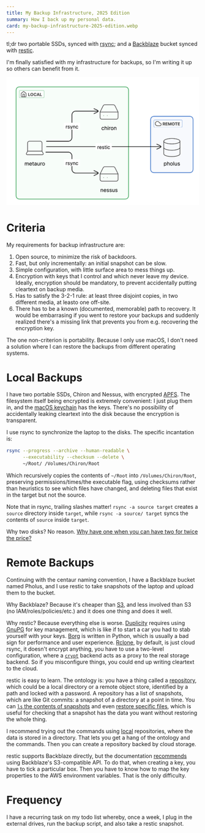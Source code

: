```yaml
---
title: My Backup Infrastructure, 2025 Edition
summary: How I back up my personal data.
card: my-backup-infrastructure-2025-edition.webp
---
```


tl;dr two portable SSDs, synced with [rsync]; and a [Backblaze][bb] bucket synced with [restic].

I'm finally satisfied with my infrastructure for backups, so I'm writing it up so others can benefit from it.

![TODO TODO TODO](/assets/content/my-backup-infrastructure-2025-edition/infra.svg)

# Criteria

My requirements for backup infrastructure are:

1. Open source, to minimize the risk of backdoors.
1. Fast, but only incrementally: an initial snapshot can be slow.
1. Simple configuration, with little surface area to mess things up.
1. Encryption with keys that I control and which never leave my device. Ideally, encryption should be mandatory, to prevent accidentally putting cleartext on backup media.
1. Has to satisfy the 3-2-1 rule: at least three disjoint copies, in two different media, at leasto one off-site.
1. There has to be a known (documented, memorable) path to recovery. It would be embarrasing if you went to restore your backups and suddenly realized there's a missing link that prevents you from e.g. recovering the encryption key.

The one non-criterion is portability. Because I only use macOS, I don't need a solution where I can restore the backups from different operating systems.

# Local Backups

I have two portable SSDs, Chiron and Nessus, with encrypted [APFS]. The filesystem itself being encrypted is extremely convenient: I just plug them in, and the [macOS keychain][kc] has the keys. There's no possibility of accidentally leaking cleartext into the disk because the encryption is transparent.

I use rsync to synchronize the laptop to the disks. The specific incantation is:

```bash
rsync --progress --archive --human-readable \
      --executability --checksum --delete \
      ~/Root/ /Volumes/Chiron/Root
```

Which recursively copies the contents of `~/Root` into `/Volumes/Chiron/Root`, preserving permissions/times/the executable flag, using checksums rather than heuristics to see which files have changed, and deleting files that exist in the target but not the source.

Note that in rsync, trailing slashes matter! `rsync -a source target` creates a `source` directory inside `target`, while `rsync -a source/ target` syncs the contents of `source` inside `target`.

Why two disks? No reason. [Why have one when you can have two for twice the price?][hadden]

# Remote Backups

Continuing with the centaur naming convention, I have a Backblaze bucket named Pholus, and I use restic to take snapshots of the laptop and upload them to the bucket.

Why Backblaze? Because it's cheaper than [S3], and less involved than S3 (no IAM/roles/policies/etc.) and it does one thing and does it well.

Why restic? Because everything else is worse. [Duplicity][dup] requires using [GnuPG][gpg] for key management, which is like if to start a car you had to stab yourself with your keys. [Borg] is written in Python, which is usually a bad sign for performance and user experience. [Rclone], by default, is just cloud rsync, it doesn't encrypt anything, you have to use a two-level configuration, where a [`crypt`][rcrypt] backend acts as a proxy to the real storage backend. So if you misconfigure things, you could end up writing cleartext to the cloud.

restic is easy to learn. The ontology is: you have a thing called a [repository][repo], which could be a local directory or a remote object store, identified by a path and locked with a password. A repository has a list of snapshots, which are like Git commits: a snapshot of a directory at a point in time. You can [`ls` the contents of snapshots][ls] and even [restore specific files][dump], which is useful for checking that a snapshot has the data you want without restoring the whole thing.

I recommend trying out the commands using [local] repositories, where the data is stored in a directory. That lets you get a hang of the ontology and the commands. Then you can create a repository backed by cloud storage.

restic supports Backblaze directly, but the documentation [recommends][rec] using Backblaze's S3-compatible API. To do that, when creating a key, you have to tick a particular box. Then you have to know how to map the key properties to the AWS environment variables. That is the only difficulty.

# Frequency

I have a recurring task on my todo list whereby, once a week, I plug in the external drives, run the backup script, and also take a restic snapshot.

[APFS]: https://en.wikipedia.org/wiki/Apple_File_System
[Borg]: https://www.borgbackup.org/
[Rclone]: https://rclone.org/
[S3]: https://aws.amazon.com/s3/
[bb]: https://www.backblaze.com/
[dump]: https://restic.readthedocs.io/en/stable/050_restore.html#printing-files-to-stdout
[dup]: https://en.wikipedia.org/wiki/Duplicity_(software)
[gpg]: https://en.wikipedia.org/wiki/GNU_Privacy_Guard
[hadden]: https://www.youtube.com/watch?v=Et4sMJP9FmM
[kc]: https://en.wikipedia.org/wiki/Keychain_(software)
[local]: https://restic.readthedocs.io/en/stable/030_preparing_a_new_repo.html#local
[ls]: https://restic.readthedocs.io/en/stable/045_working_with_repos.html#listing-files-in-a-snapshot
[rcrypt]: https://rclone.org/crypt/
[rec]: https://restic.readthedocs.io/en/stable/030_preparing_a_new_repo.html#backblaze-b2
[repo]: https://restic.readthedocs.io/en/stable/045_working_with_repos.html
[restic]: https://restic.net/
[rsync]: https://en.wikipedia.org/wiki/Rsync

